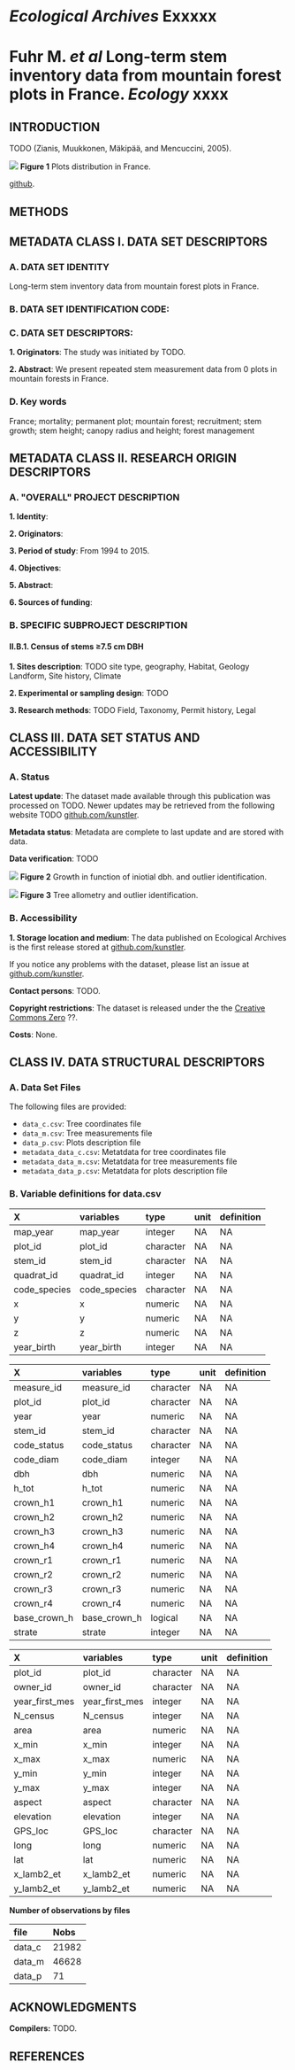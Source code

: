 # *Ecological Archives* Exxxxx
# Fuhr M. *et al* Long-term stem inventory data from mountain forest plots in France. *Ecology* xxxx







## INTRODUCTION

TODO (Zianis, Muukkonen, Mäkipää, and Mencuccini, 2005).


![](figure/metadata__unnamed-chunk-2-1.png) 
**Figure 1** Plots distribution in France.

 [github](https://github.com/dfalster/baad/).


## METHODS

## METADATA CLASS I. DATA SET DESCRIPTORS

### A. DATA SET IDENTITY
Long-term stem inventory data from mountain forest plots in France.

### B. DATA SET IDENTIFICATION CODE:

### C. DATA SET DESCRIPTORS:
**1. Originators**: The study was initiated by TODO.

**2. Abstract**: We present repeated stem measurement data from 0 plots in mountain forests in France.

### D. Key words

France; mortality; permanent plot; mountain forest; recruitment; stem growth; stem height; canopy radius and height; forest management


## METADATA CLASS II. RESEARCH ORIGIN DESCRIPTORS

### A. "OVERALL" PROJECT DESCRIPTION

**1. Identity**: 

**2. Originators**: 

**3. Period of study**: From 1994 to 2015.

**4. Objectives**:

**5. Abstract**:

**6. Sources of funding**:
	

### B. SPECIFIC SUBPROJECT DESCRIPTION

#### II.B.1. Census of stems ≥7.5 cm DBH

**1. Sites description**: TODO site type, geography, Habitat, Geology Landform, Site history, Climate

**2. Experimental or sampling design**: TODO 

**3. Research methods**: TODO Field, Taxonomy, Permit history, Legal


## CLASS III. DATA SET STATUS AND ACCESSIBILITY

### A. Status

**Latest update**: The dataset made available through this publication was processed on TODO. Newer updates may be retrieved from the following website TODO [github.com/kunstler](https://github.com/kunstler).

**Metadata status**: Metadata are complete to last update and are stored with data.

**Data verification**: TODO

![](figure/metadata__unnamed-chunk-3-1.png) 
**Figure 2** Growth in function of iniotial dbh. and outlier identification.

![](figure/metadata__unnamed-chunk-4-1.png) 
**Figure 3** Tree allometry and outlier identification.


### B. Accessibility

**1. Storage location and medium**: The data published on Ecological Archives is the first release stored at [github.com/kunstler](https://github.com/kunstler). 

If you notice any problems with the dataset, please list an issue at [github.com/kunstler](https://github.com/kunstler).

**Contact persons**: TODO.

**Copyright restrictions**: The dataset is released under the the [Creative Commons Zero](https://creativecommons.org/publicdomain/zero/1.0/) ??.

**Costs**: None.

## CLASS IV. DATA STRUCTURAL DESCRIPTORS

### A. Data Set Files

The following files are provided:

- `data_c.csv`: Tree coordinates file
- `data_m.csv`: Tree measurements file
- `data_p.csv`: Plots description file
- `metadata_data_c.csv`: Metatdata for tree coordinates file
- `metadata_data_m.csv`: Metatdata for tree measurements file
- `metadata_data_p.csv`: Metatdata for plots description file


### B. Variable definitions for data.csv


|X                     |variables             |type               |unit          |definition          |
|:---------------------|:---------------------|:------------------|:-------------|:-------------------|
|map_year              |map_year              |integer            |NA            |NA                  |
|plot_id               |plot_id               |character          |NA            |NA                  |
|stem_id               |stem_id               |character          |NA            |NA                  |
|quadrat_id            |quadrat_id            |integer            |NA            |NA                  |
|code_species          |code_species          |character          |NA            |NA                  |
|x                     |x                     |numeric            |NA            |NA                  |
|y                     |y                     |numeric            |NA            |NA                  |
|z                     |z                     |numeric            |NA            |NA                  |
|year_birth            |year_birth            |integer            |NA            |NA                  |


|X                     |variables             |type               |unit          |definition          |
|:---------------------|:---------------------|:------------------|:-------------|:-------------------|
|measure_id            |measure_id            |character          |NA            |NA                  |
|plot_id               |plot_id               |character          |NA            |NA                  |
|year                  |year                  |numeric            |NA            |NA                  |
|stem_id               |stem_id               |character          |NA            |NA                  |
|code_status           |code_status           |character          |NA            |NA                  |
|code_diam             |code_diam             |integer            |NA            |NA                  |
|dbh                   |dbh                   |numeric            |NA            |NA                  |
|h_tot                 |h_tot                 |numeric            |NA            |NA                  |
|crown_h1              |crown_h1              |numeric            |NA            |NA                  |
|crown_h2              |crown_h2              |numeric            |NA            |NA                  |
|crown_h3              |crown_h3              |numeric            |NA            |NA                  |
|crown_h4              |crown_h4              |numeric            |NA            |NA                  |
|crown_r1              |crown_r1              |numeric            |NA            |NA                  |
|crown_r2              |crown_r2              |numeric            |NA            |NA                  |
|crown_r3              |crown_r3              |numeric            |NA            |NA                  |
|crown_r4              |crown_r4              |numeric            |NA            |NA                  |
|base_crown_h          |base_crown_h          |logical            |NA            |NA                  |
|strate                |strate                |integer            |NA            |NA                  |


|X                       |variables               |type               |unit          |definition          |
|:-----------------------|:-----------------------|:------------------|:-------------|:-------------------|
|plot_id                 |plot_id                 |character          |NA            |NA                  |
|owner_id                |owner_id                |character          |NA            |NA                  |
|year_first_mes          |year_first_mes          |integer            |NA            |NA                  |
|N_census                |N_census                |integer            |NA            |NA                  |
|area                    |area                    |numeric            |NA            |NA                  |
|x_min                   |x_min                   |integer            |NA            |NA                  |
|x_max                   |x_max                   |numeric            |NA            |NA                  |
|y_min                   |y_min                   |integer            |NA            |NA                  |
|y_max                   |y_max                   |integer            |NA            |NA                  |
|aspect                  |aspect                  |character          |NA            |NA                  |
|elevation               |elevation               |integer            |NA            |NA                  |
|GPS_loc                 |GPS_loc                 |character          |NA            |NA                  |
|long                    |long                    |numeric            |NA            |NA                  |
|lat                     |lat                     |numeric            |NA            |NA                  |
|x_lamb2_et              |x_lamb2_et              |numeric            |NA            |NA                  |
|y_lamb2_et              |y_lamb2_et              |numeric            |NA            |NA                  |

**Number of observations by files**


|file            |Nobs           |
|:---------------|:--------------|
|data_c          |21982          |
|data_m          |46628          |
|data_p          |71             |

## ACKNOWLEDGMENTS

**Compilers:** TODO.

## REFERENCES

